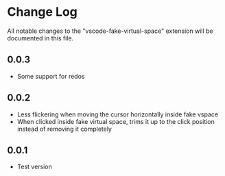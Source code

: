 # Change Log

All notable changes to the "vscode-fake-virtual-space" extension will be documented in this file.

## 0.0.3

- Some support for redos

## 0.0.2

- Less flickering when moving the cursor horizontally inside fake vspace
- When clicked inside fake virtual space, trims it up to the click position instead of removing it completely

## 0.0.1

- Test version
